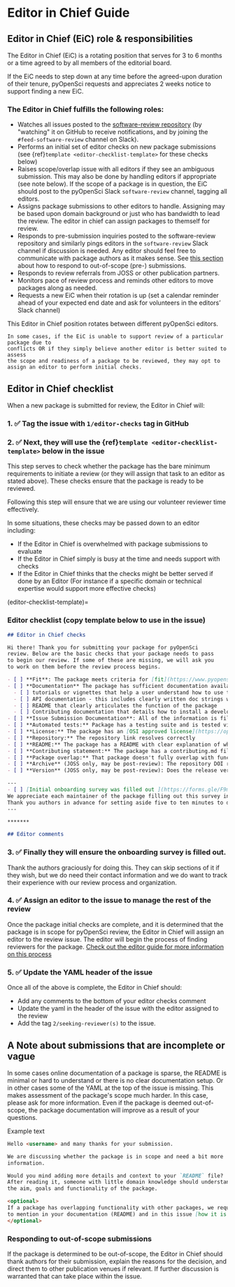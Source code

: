 # Editor in Chief Guide

## Editor in Chief (EiC) role & responsibilities

The Editor in Chief (EiC) is a rotating position that serves 
for 3 to 6 months or a time agreed to by all members of the editorial 
board. 

If the EiC needs to step down at any time before the agreed-upon 
duration of their tenure, pyOpenSci requests and appreciates 2 weeks notice
to support finding a new EiC.

### The Editor in Chief fulfills the following roles:

- Watches all issues posted to the [software-review repository](https://github.com/pyOpenSci/software-review/issues) (by "watching" it on GitHub to receive notifications, and by joining the `#feed-software-review` channel on Slack).
- Performs an initial set of editor checks on new package submissions (see {ref}`template <editor-checklist-template>` for these checks below)
- Raises scope/overlap issue with all editors if they see an ambiguous submission. 
This may also be done by handling editors if appropriate (see note below). If 
the scope of a package is in question, the EiC should post to the pyOpenSci 
Slack `software-review` channel, tagging all editors.
- Assigns package submissions to other editors to handle. Assigning may be based upon domain background or just who has bandwidth to lead the review. The editor in chief can assign packages to themself for review.
- Responds to pre-submission inquiries posted to the software-review repository 
and similarly pings editors in the `software-review` Slack channel if discussion 
is needed. Any editor should feel free to communicate with package authors as it 
makes sense. See [this section](#responding-to-out-of-scope-submissions) about 
how to respond to out-of-scope (pre-) submissions.
- Responds to review referrals from JOSS or other publication partners.
- Monitors pace of review process and reminds other editors to move packages along as needed.
- Requests a new EiC when their rotation is up (set a calendar reminder ahead of your expected end date and ask for volunteers in the editors’ Slack channel)

This Editor in Chief position rotates between different pyOpenSci editors. 

```{note}
In some cases, if the EiC is unable to support review of a particular package due to 
conflicts OR if they simply believe another editor is better suited to assess 
the scope and readiness of a package to be reviewed, they may opt to assign an editor to perform initial checks.
```

## Editor in Chief checklist

When a new package is submitted for review, the Editor in Chief will:

### 1. ✅ Tag the issue with `1/editor-checks` tag in GitHub

### 2. ✅ Next, they will use the {ref}`template <editor-checklist-template>` below in the issue 

This step serves to check whether the package has 
the bare minimum requirements to initiate a review (or they will assign that task to an editor as stated above). 
These checks ensure that the package is ready to be reviewed.

Following this step will ensure that we are using our volunteer reviewer time effectively.

In some situations, these checks may be passed down to an editor including:
 
* If the Editor in Chief is overwhelmed with package submissions to evaluate 
* If the Editor in Chief simply is busy at the time and needs support with checks 
* If the Editor in Chief thinks that the checks might be better served if done by an Editor 
(For instance if a specific domain or technical expertise would support more effective checks)


(editor-checklist-template)=
### Editor checklist (copy template below to use in the issue)

```markdown
## Editor in Chief checks 

Hi there! Thank you for submitting your package for pyOpenSci
review. Below are the basic checks that your package needs to pass 
to begin our review. If some of these are missing, we will ask you 
to work on them before the review process begins. 

- [ ] **Fit**: The package meets criteria for [fit](https://www.pyopensci.org/contributing-guide/about-peer-review/aims-and-scope.html#package-categories) and [overlap](https://www.pyopensci.org/contributing-guide/about-peer-review/aims-and-scope.html#package-overlap).
- [ ] **Documentation** The package has sufficient documentation available online (README, sphinx docs) to allow us to evaluate package function and scope *without installing the package*. This includes:
  - [ ] tutorials or vignettes that help a user understand how to use the package and what it can do for them (often these have a name like "Getting started")
  - [ ] API documentation - this includes clearly written doc strings with variables defined using a standard docstring format
  - [ ] README that clearly articulates the function of the package
  - [ ] Contributing documentation that details how to install a development environment and how to contribute to the package
- [ ] **Issue Submission Documentation**: All of the information is filled out in the `YAML` header of the issue (located at the top of the issue template).
- [ ] **Automated tests:** Package has a testing suite and is tested via GitHub actions or another Continuous Integration service.
- [ ] **License:** The package has an [OSI approved license](https://opensource.org/licenses)
- [ ] **Repository:** The repository link resolves correctly
- [ ] **README:** The package has a README with clear explanation of what the package does and instructions on how to install it along with development instructions. 
- [ ] **Contributing statement:** The package has a contributing.md file that details how to contribute to the package. 
- [ ] **Package overlap:** That package doesn't fully overlap with functionality of other packages that have already been submitted to pyOpenSci
- [ ] **Archive** (JOSS only, may be post-review): The repository DOI resolves correctly
- [ ] **Version** (JOSS only, may be post-review): Does the release version given match the GitHub release (v1.0.0)?

---
- [ ] [Initial onboarding survey was filled out ](https://forms.gle/F9mou7S3jhe8DMJ16) 
We appreciate each maintainer of the package filling out this survey individually. :raised_hands: 
Thank you authors in advance for setting aside five to ten minutes to do this. It truly helps our organization. :raised_hands:
---

*******

## Editor comments


```

### 3. ✅ Finally they will ensure the onboarding survey is filled out. 

Thank the authors graciously for doing this. They can skip sections of it if they wish, but we do need their contact information and we do want to track their experience with our review process and organization. 

### 4. ✅ Assign an editor to the issue to manage the rest of the review

Once the package initial checks are complete, and it is determined that 
the package is in scope for pyOpenSci review, the Editor in Chief will assign an 
editor to the review issue. The editor will begin the process of finding reviewers 
for the package. [Check out the editor guide for more information on this process](editors-guide.md) 

### 5. ✅ Update the YAML header of the issue 

Once all of the above is complete, the Editor in Chief should:
 
- Add any comments to the bottom of your editor checks comment
- Update the yaml in the header of the issue with the editor assigned to the review 
- Add the tag `2/seeking-reviewer(s)` to the issue.

## A Note about submissions that are incomplete or vague

In some cases online documentation of a package is sparse, the README is 
minimal or hard to understand or there is no clear documentation setup. Or 
in other cases some of the YAML at the top of the issue is missing. 
This makes assessment of the package's scope much harder. 
In this case, please ask for more information. Even if the package is deemed
out-of-scope, the package documentation will improve as a result of your questions. 

Example text

```markdown
Hello <username> and many thanks for your submission.

We are discussing whether the package is in scope and need a bit more 
information.

Would you mind adding more details and context to your `README` file?
After reading it, someone with little domain knowledge should understand 
the aim, goals and functionality of the package.

<optional>
If a package has overlapping functionality with other packages, we require you 
to mention in your documentation (README) and in this issue [how it is "best in class"](https://www.pyopensci.org/contributing-guide/about-peer-review/aims-and-scope.html?highlight=overlap#package-overlap). Could you add a more detailed comparison to the packages you mention in the README so we can evaluate?
</optional>

```

### Responding to out-of-scope submissions

If the package is determined to be out-of-scope, the Editor in Chief should thank authors for their submission,
explain the reasons for the decision, and direct them to other publication venues 
if relevant. If further discussion is warranted that can take place within the issue. 